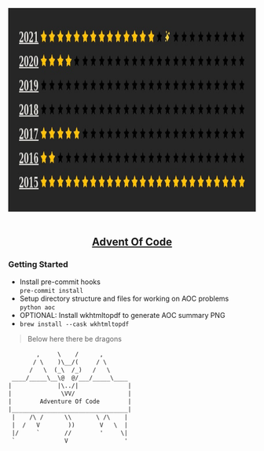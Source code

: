 <br>
<div align="center">
  <code>
    <img height=414 src="aoc/summary.jpg" alt="img">
  </code>
<h2><a href="https://adventofcode.com/">Advent Of Code</a>  </h2>
</div>

### Getting Started

- Install pre-commit hooks  
  `pre-commit install`
- Setup directory structure and files for working on AOC problems  
  `python aoc`
- OPTIONAL: Install wkhtmltopdf to generate AOC summary PNG
- `brew install --cask wkhtmltopdf`

> Below here there be dragons

```
        ,     \    /      ,  
       / \    )\__/(     / \  
      /   \  (_\  /_)   /   \  
 ____/_____\__\@  @/___/_____\____
|             |\../|              |
|              \VV/               |
|        Adventure Of Code        |
|_________________________________|
 |    /\ /      \\       \ /\    |
 |  /   V        ))       V   \  |
 |/     `       //        '     \|
 `              V                '
```

